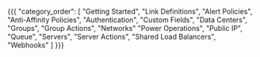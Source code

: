 {{{
  "category_order": [
    "Getting Started",
    "Link Definitions",
    "Alert Policies",
    "Anti-Affinity Policies",
    "Authentication",
    "Custom Fields",
    "Data Centers",
    "Groups",
    "Group Actions",
    "Networks"
    "Power Operations",
    "Public IP",
    "Queue",
    "Servers",
    "Server Actions",
    "Shared Load Balancers",
    "Webhooks"
  ]
}}}

